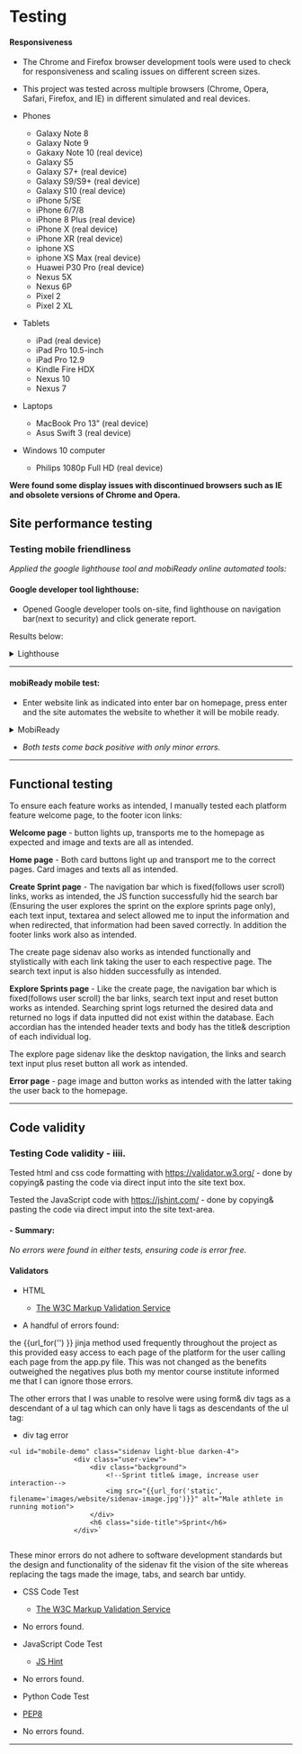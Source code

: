 # Testing

#### Responsiveness

* The Chrome and Firefox browser development tools were used to check for responsiveness and scaling issues on different screen sizes.

* This project was tested across multiple browsers (Chrome, Opera, Safari, Firefox, and IE) in different simulated and real devices.

- Phones

  - Galaxy Note 8
  - Galaxy Note 9
  - Gakaxy Note 10 (real device)
  - Galaxy S5
  - Galaxy S7+ (real device)
  - Galaxy S9/S9+ (real device)
  - Galaxy S10 (real device)
  - iPhone 5/SE
  - iPhone 6/7/8
  - iPhone 8 Plus (real device)
  - iPhone X (real device)
  - iPhone XR (real device)
  - iphone XS 
  - iphone XS Max (real device)
  - Huawei P30 Pro (real device)
  - Nexus 5X
  - Nexus 6P
  - Pixel 2
  - Pixel 2 XL

- Tablets
  - iPad (real device)
  - iPad Pro 10.5-inch
  - iPad Pro 12.9
  - Kindle Fire HDX
  - Nexus 10
  - Nexus 7

* Laptops

  - MacBook Pro 13" (real device)
  - Asus Swift 3 (real device)

* Windows 10 computer
  - Philips 1080p Full HD (real device)
 
**Were found some display issues with discontinued browsers such as IE and obsolete versions of Chrome and Opera.**

## Site performance testing

### Testing mobile friendliness
*Applied the google lighthouse tool and mobiReady online automated tools:*

#### Google developer tool lighthouse:
   - Opened Google developer tools on-site, find lighthouse on navigation bar(next to security) and click generate report.
   
Results below:

  <details>
  <summary>Lighthouse</summary>
  <br>
  <div align="center">
    <img src="https://github.com/michodgs25/Sprint/blob/master/static/images/test-results/lighthouse-results.jpg"
         </div>
    </details>

----

#### mobiReady mobile test:
  - Enter website link as indicated into enter bar on homepage, press enter and the site automates the website to whether it will be mobile ready.
  
  <details>
  <summary>MobiReady</summary>
  <br>
  <div align="center">
    <img src="https://github.com/michodgs25/Sprint/blob/master/static/images/test-results/mobi-test.jpg"
         </div>
    </details>


* *Both tests come back positive with only minor errors.*

----

## Functional testing 
To ensure each feature works as intended, I manually tested each platform feature welcome page, to the footer icon links:
 
 
 __Welcome page__ - button lights up, transports me to the homepage as expected and image and texts are all as intended.
 
 __Home page__ - Both card buttons light up and transport me to the correct pages. Card images and texts all as intended.
 
 __Create Sprint page__ - The navigation bar which is fixed(follows user scroll) links, works as intended, the JS function successfully hid the search bar
 (Ensuring the user explores the sprint on the explore sprints page only),
each text input, textarea and select allowed me to input the information and when redirected, that information had been saved correctly. In addition the footer links work also as intended. 

The create page sidenav also works as intended functionally and stylistically with each link taking the user to each respective page.
The search text input is also hidden successfully as intended.
 
__Explore Sprints page__ - Like the create page, the navigation bar which is fixed(follows user scroll) the bar links, search text input and reset button works as intended. Searching sprint logs returned the desired data and returned no logs if data inputted did not exist within the database. Each accordian has the intended header texts and body has the title& description of each individual log.

The explore page sidenav like the desktop navigation, the links and search text input plus reset button all work as intended. 

__Error page__ - page image and button works as intended with the latter taking the user back to the homepage.
 
 ----

## Code validity

### Testing Code validity - iiii.
Tested html and css code formatting with https://validator.w3.org/ - done by copying& pasting the code via direct input into the site text box. 

Tested the JavaScript code with https://jshint.com/ - done by copying& pasting the code via direct imput into the site text-area. 

#### - Summary:
*No errors were found in either tests, ensuring code is error free.*

#### Validators
- HTML

  - [The W3C Markup Validation Service](https://validator.w3.org/)

* A handful of errors found:

the {{url_for('') }} jinja method used frequently throughout the project as this provided easy access to each page of the platform for the user calling each page from the app.py file. This was not changed as the benefits outweighed the negatives plus both my mentor course institute informed me that I can ignore those errors.

The other errors that I was unable to resolve were using form& div tags as a descendant of a ul tag which can only have li tags as descendants of the ul tag:

* div tag error 
```
<ul id="mobile-demo" class="sidenav light-blue darken-4">
                <div class="user-view">
                    <div class="background">
                        <!--Sprint title& image, increase user interaction-->
                        <img src="{{url_for('static', filename='images/website/sidenav-image.jpg')}}" alt="Male athlete in running motion">
                    </div>
                    <h6 class="side-title">Sprint</h6>
                </div>`
                
```

These minor errors do not adhere to software development standards but the design and functionality of the sidenav fit the vision of the site whereas replacing the tags made the image, tabs, and search bar untidy.

- CSS Code Test

  - [The W3C Markup Validation Service](https://jigsaw.w3.org/css-validator)

* No errors found.

- JavaScript Code Test

  - [JS Hint](https://jshint.com/)

* No errors found.

- Python Code Test

 - [PEP8](http://pep8online.com/)
 
 * No errors found.

---- 
